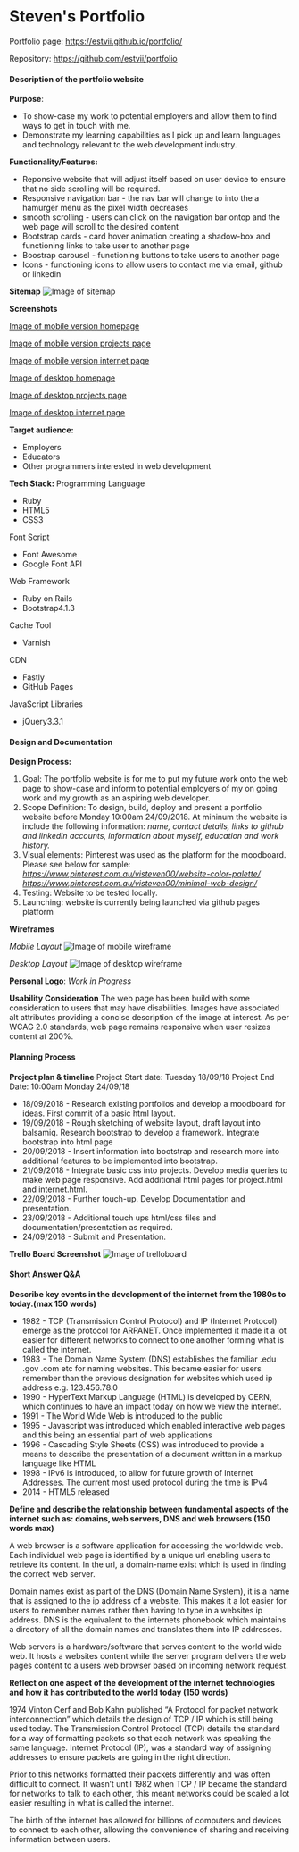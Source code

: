 # Steven's Portfolio

Portfolio page: https://estvii.github.io/portfolio/

Repository: https://github.com/estvii/portfolio

#### Description of the portfolio website

**Purpose**: 
* To show-case my work to potential employers and allow them to find ways to get in touch with me. 
* Demonstrate my learning capabilities as I pick up and learn languages and technology relevant to the web development industry.

**Functionality/Features:**
* Reponsive website that will adjust itself based on user device to ensure that no side scrolling will be required.
* Responsive navigation bar - the nav bar will change to into the a hamurger menu as the pixel width decreases 
* smooth scrolling - users can click on the navigation bar ontop and the web page will scroll to the desired content
* Bootstrap cards - card hover animation creating a shadow-box and functioning links to take user to another page
* Boostrap carousel - functioning buttons to take users to another page
* Icons - functioning icons to allow users to contact me via email, github or linkedin

**Sitemap**
![Image of sitemap](https://github.com/estvii/portfolio/blob/master/resources/sitemap.png)

**Screenshots**

[Image of mobile version homepage](https://github.com/estvii/portfolio/blob/master/resources/mobile-home.jpg)

[Image of mobile version projects page](https://github.com/estvii/portfolio/blob/master/resources/mobile-projects.jpg)

[Image of mobile version internet page](https://github.com/estvii/portfolio/blob/master/resources/mobile-internet.jpg)

[Image of desktop homepage](https://github.com/estvii/portfolio/blob/master/resources/desktop-home.jpg)

[Image of desktop projects page](https://github.com/estvii/portfolio/blob/master/resources/desktop-projects.jpg)

[Image of desktop internet page](https://github.com/estvii/portfolio/blob/master/resources/desktop-internet.jpg)

**Target audience:** 
* Employers
* Educators
* Other programmers interested in web development
 
**Tech Stack:**
Programming Language
* Ruby
* HTML5
* CSS3

Font Script
* Font Awesome
* Google Font API

Web Framework
* Ruby on Rails
* Bootstrap4.1.3

Cache Tool
* Varnish

CDN
* Fastly
* GitHub Pages

JavaScript Libraries
* jQuery3.3.1

#### Design and Documentation

**Design Process:**
1. Goal: The portfolio website is for me to put my future work onto the web page to show-case and inform to potential employers of my on going work and my growth as an aspiring web developer. 
2. Scope Definition: To design, build, deploy and present a portfolio website before Monday 10:00am 24/09/2018. At mininum the website is include the following information: *name, contact details, links to github and linkedin accounts, information about myself, education and work history.*
3. Visual elements: Pinterest was used as the platform for the moodboard. Please see below for sample:
*https://www.pinterest.com.au/visteven00/website-color-palette/* 
*https://www.pinterest.com.au/visteven00/minimal-web-design/*
4. Testing: Website to be tested locally.
5. Launching: website is currently being launched via github pages platform
 
**Wireframes**

*Mobile Layout*
![Image of mobile wireframe](https://github.com/estvii/portfolio/blob/master/resources/Mobile%20Version%20Wireframe.png)

*Desktop Layout*
![Image of desktop wireframe](https://github.com/estvii/portfolio/blob/master/resources/Desktop%20Version%20Wireframe.png)

**Personal Logo**: *Work in Progress*

**Usability Consideration**
The web page has been build with some consideration to users that may have disabilities. Images have associated alt attributes providing a concise description of the image at interest. As per WCAG 2.0 standards, web page remains responsive when user resizes content at 200%. 

#### Planning Process
**Project plan & timeline**
Project Start date: Tuesday 18/09/18
Project End Date: 10:00am Monday 24/09/18

* 18/09/2018 - Research existing portfolios and develop a moodboard for ideas. First commit of a basic html layout.
* 19/09/2018 - Rough sketching of website layout, draft layout into balsamiq. Research bootstrap to develop a framework. Integrate bootstrap into html page
* 20/09/2018 - Insert information into bootstrap and research more into additional features to be implemented into bootstrap.
* 21/09/2018 - Integrate basic css into projects. Develop media queries to make web page responsive. Add additional html pages for project.html and internet.html.
* 22/09/2018 - Further touch-up. Develop Documentation and presentation.
* 23/09/2018 - Additional touch ups html/css files and documentation/presentation as required.
* 24/09/2018 - Submit and Presentation.

**Trello Board Screenshot**
![Image of trelloboard](https://github.com/estvii/portfolio/blob/master/resources/Trelloboard.png)

#### Short Answer Q&A

**Describe key events in the development of the internet from the 1980s to today.(max 150 words)**

* 1982 - TCP (Transmission Control Protocol) and IP (Internet Protocol) emerge as the protocol for ARPANET. Once implemented it made it a lot easier for different networks to connect to one another forming what is called the internet.
* 1983 - The Domain Name System (DNS) establishes the familiar .edu .gov .com etc for naming websites. This became easier for users remember than the previous designation for websites which used ip address e.g. 123.456.78.0 
* 1990 - HyperText Markup Language (HTML) is developed by CERN, which continues to have an impact today on how we view the internet.
* 1991 - The World Wide Web is introduced to the public
* 1995 - Javascript was introduced which enabled interactive web pages and this being an essential part of web applications
* 1996 - Cascading Style Sheets (CSS) was introduced to provide a means to describe the presentation of a document written in a markup language like HTML
* 1998 - IPv6 is introduced, to allow for future growth of Internet Addresses. The current most used protocol during the time is IPv4
* 2014 - HTML5 released

**Define and describe the relationship between fundamental aspects of the internet such as: domains, web servers, DNS and web browsers (150 words max)**

A web browser is a software application for accessing the worldwide web. Each individual web page is identified by a unique url enabling users to retrieve its content. In the url, a domain-name exist which is used in finding the correct web server.

Domain names exist as part of the DNS (Domain Name System), it is a name that is assigned to the ip address of a website. This makes it a lot easier for users to remember names rather then having to type in a websites ip address.
DNS is the equivalent to the internets phonebook which maintains a directory of all the domain names and translates them into IP addresses.

Web servers is a hardware/software that serves content to the world wide web. It hosts a websites content while the server program delivers the web pages content to a users web browser based on incoming network request.

**Reflect on one aspect of the development of the internet technologies and how it has contributed to the world today (150 words)**

1974 Vinton Cerf and Bob Kahn published “A Protocol for packet network interconnection” which details the design of TCP / IP which is still being used today. The Transmission Control Protocol (TCP) details the standard for a way of formatting packets so that each network was speaking the same language. Internet Protocol (IP), was a standard way of assigning addresses to ensure packets are going in the right direction. 

Prior to this networks formatted their packets differently and was often difficult to connect. It wasn’t until 1982 when TCP / IP became the standard for networks to talk to each other, this meant networks could be scaled a lot easier resulting in what is called the internet. 

The birth of the internet has allowed for billions of computers and devices to connect to each other, allowing the convenience of sharing and receiving information between users. 


